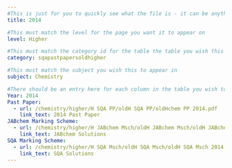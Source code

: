```yaml
---
#This is just for you to quickly see what the file is - it can be anything you want
title: 2014

#This must match the level for the page you want it to appear on
level: Higher

#This must match the category id for the table the table you wish this to appear in
category: sqapastpapersoldhigher

#This must match the subject you wish this to appear in
subject: Chemistry

#There should be an entry here for each column in the table you wish to populate:
Year: 2014
Past Paper: 
  - url: /chemistry/higher/H SQA PP/oldH SQA PP/oldHchem PP 2014.pdf
    link_text: 2014 Past Paper
JABchem Marking Scheme:
  - url: /chemistry/higher/H JABchem Msch/oldH JABchem Msch/oldH JABchem Msch 2014.pdf
    link_text: JABchem Solutions
SQA Marking Scheme:
  - url: /chemistry/higher/H SQA Msch/oldH SQA Msch/oldH SQA Msch 2014.pdf
    link_text: SQA Solutions
---
```

